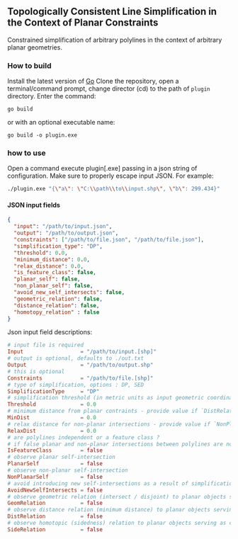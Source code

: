 ## Topologically Consistent Line Simplification in the Context of Planar Constraints
Constrained simplification of arbitrary polylines in the context of arbitrary planar geometries.

### How to build
Install the latest version of [Go](https://golang.org/dl/)
Clone the repository, open a terminal/command prompt, change director (cd) to the path of `plugin` directory.
Enter the command:
```shell
go build
```
or with an optional executable name:
```shell
go build -o plugin.exe
```

### how to use 
Open a command execute plugin[.exe] passing in a json string of configuration.
Make sure to properly escape input JSON. For example:
```bash
./plugin.exe "{\"a\": \"C:\\path\\to\\input.shp\", \"b\": 299.434}"
```

#### JSON input fields

```json
{
  "input": "/path/to/input.json",
  "output": "/path/to/output.json",
  "constraints": ["/path/to/file.json", "/path/to/file.json"],
  "simplification_type": "DP",
  "threshold": 0.0,
  "minimum_distance": 0.0,
  "relax_distance": 0.0,
  "is_feature_class": false,
  "planar_self": false,
  "non_planar_self": false,
  "avoid_new_self_intersects": false,
  "geometric_relation": false,
  "distance_relation": false,
  "homotopy_relation" : false
}
```
Json input field descriptions:
```toml
# input file is required
Input                  = "/path/to/input.[shp]" 
# output is optional, defaults to ./out.txt
Output                 = "/path/to/output.shp" 
# this is optional
Constraints            = "/path/to/file.[shp]" 
# type of simplification, options : DP, SED
SimplificationType     = "DP"
# simplification threshold (in metric units as input geometric coordinates) 
Threshold              = 0.0
# minimum distance from planar contraints - provide value if `DistRelation = true`
MinDist                = 0.0
# relax distance for non-planar intersections - provide value if `NonPlanarSelf = true`
RelaxDist              = 0.0
# are polylines independent or a feature class ?
# if false planar and non-planar intersections between polylines are not observed
IsFeatureClass         = false
# observe planar self-intersection
PlanarSelf             = false
# observe non-planar self-intersection
NonPlanarSelf          = false
# avoid introducing new self-intersections as a result of simplification
AvoidNewSelfIntersects = false
# observe geometric relation (intersect / disjoint) to planar objects serving as constraints
GeomRelation           = false
# observe distance relation (minimum distance) to planar objects serving as constraints
DistRelation           = false
# observe homotopic (sidedness) relation to planar objects serving as constraints
SideRelation           = false
```

